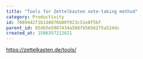 ```yaml
---
title: "Tools for Zettelkasten note-taking method"
category: Productivity
id: 7089442f1b1d4076b80f023c51e8f5bf
parent_id: 85db5e5987434a568fb5656275a524dc
created_at: 1586357212821
---
```


https://zettelkasten.de/tools/
    